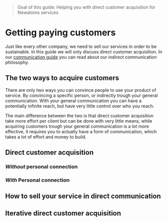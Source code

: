 > Goal of this guide: Helping you with direct customer acquisition for Newatoms services

# Getting paying customers

Just like every other company, we need to sell our services in order to be sustainable. In this guide we will only discuss direct customer acquisition. In our [communication guide](communication-guide) you can read about our indirect communication philosophy.

## The two ways to acquire customers

There are only two ways you can convince people to use your product of service. By convincing a specific person, or indirectly trough your general communication. With your general communication you can have a potentially infinite reach, but have very little control over who you reach.

The main difference between the two is that direct customer acquisition take more effort per client but can be done with very little means, while acquiring customers trough your general communication is a lot more effective, it requires you to actually have a form of communication, which takes a lot of effort and money to build.

## Direct customer acquisition

### *Without* personal connection

### *With* Personal connection

## How to sell your service in direct communication

## Iterative direct customer acquisition
